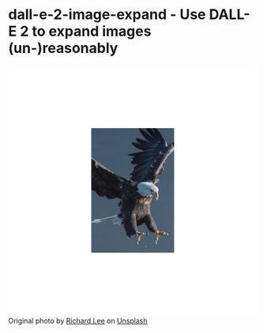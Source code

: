 # dall-e-2-image-expand - Use DALL-E 2 to expand images (un-)reasonably

![Images of an eagle catching goldfish](assets/richard-lee-t5UqzNQrFIM-unsplash-with-goldfish.gif)
Original photo by <a href="https://unsplash.com/@brock222?utm_source=unsplash&utm_medium=referral&utm_content=creditCopyText">Richard Lee</a> on <a href="https://unsplash.com/photos/t5UqzNQrFIM?utm_source=unsplash&utm_medium=referral&utm_content=creditCopyText">Unsplash</a>
